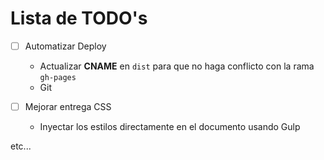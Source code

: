 # Lista de TODO's

- [ ] Automatizar Deploy
  - Actualizar **CNAME** en `dist` para que no haga conflicto con la rama `gh-pages`
  - Git

- [ ] Mejorar entrega CSS
  - Inyectar los estilos directamente en el documento usando Gulp

etc...